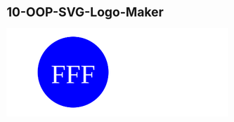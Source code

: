 # 10-OOP-SVG-Logo-Maker
![Image showing a green circle with white text that reads "SVG.".](./shape.svg)